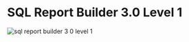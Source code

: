 # SQL Report Builder 3.0 Level 1
![sql report builder 3 0 level 1](https://cloud.githubusercontent.com/assets/20413101/23226501/a0ca320a-f8ea-11e6-91bf-98aacdf21dca.png)
